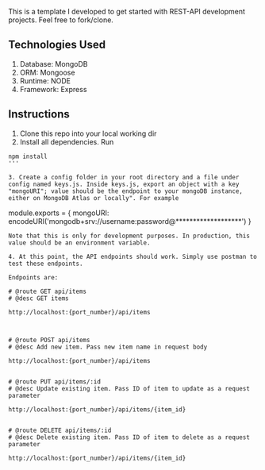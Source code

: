 This is a template I developed to get started with REST-API development projects. Feel free to fork/clone.

Technologies Used
----------------------

1. Database: MongoDB
2. ORM: Mongoose
3. Runtime: NODE
4. Framework: Express

Instructions
----------------

1. Clone this repo into your local working dir
2. Install all dependencies. Run

```
npm install
'''

3. Create a config folder in your root directory and a file under config named keys.js. Inside keys.js, export an object with a key "mongoURI"; value should be the endpoint to your mongoDB instance, either on MongoDB Atlas or locally". For example

```
module.exports = {
    mongoURI: encodeURI('mongodb+srv://username:password@*******************')
}

```
Note that this is only for development purposes. In production, this value should be an environment variable.

4. At this point, the API endpoints should work. Simply use postman to test these endpoints. 

Endpoints are:

# @route GET api/items
# @desc GET items

http://localhost:{port_number}/api/items



# @route POST api/items
# @desc Add new item. Pass new item name in request body

http://localhost:{port_number}/api/items


# @route PUT api/items/:id
# @desc Update existing item. Pass ID of item to update as a request parameter

http://localhost:{port_number}/api/items/{item_id}


# @route DELETE api/items/:id
# @desc Delete existing item. Pass ID of item to delete as a request parameter

http://localhost:{port_number}/api/items/{item_id}



